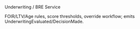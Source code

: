 Underwriting / BRE Service

FOIR/LTV/Age rules, score thresholds, override workflow; emits UnderwritingEvaluated/DecisionMade.

